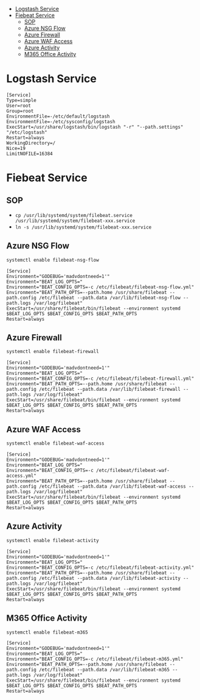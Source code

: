 - [Logstash Service](#logstash-service)
- [Fiebeat Service](#fiebeat-service)
  - [SOP](#sop)
  - [Azure NSG Flow](#azure-nsg-flow)
  - [Azure Firewall](#azure-firewall)
  - [Azure WAF Access](#azure-waf-access)
  - [Azure Activity](#azure-activity)
  - [M365 Office Activity](#m365-office-activity)

# Logstash Service
```
[Service]
Type=simple
User=root
Group=root
EnvironmentFile=-/etc/default/logstash
EnvironmentFile=-/etc/sysconfig/logstash
ExecStart=/usr/share/logstash/bin/logstash "-r" "--path.settings" "/etc/logstash"
Restart=always
WorkingDirectory=/
Nice=19
LimitNOFILE=16384
```

# Fiebeat Service
## SOP
- `cp /usr/lib/systemd/system/filebeat.service /usr/lib/systemd/system/filebeat-xxx.service`
- `ln -s /usr/lib/systemd/system/filebeat-xxx.service`

## Azure NSG Flow
```bash
systemctl enable filebeat-nsg-flow
```
```
[Service]
Environment="GODEBUG='madvdontneed=1'"
Environment="BEAT_LOG_OPTS="
Environment="BEAT_CONFIG_OPTS=-c /etc/filebeat/filebeat-nsg-flow.yml"
Environment="BEAT_PATH_OPTS=--path.home /usr/share/filebeat --path.config /etc/filebeat --path.data /var/lib/filebeat-nsg-flow --path.logs /var/log/filebeat"
ExecStart=/usr/share/filebeat/bin/filebeat --environment systemd $BEAT_LOG_OPTS $BEAT_CONFIG_OPTS $BEAT_PATH_OPTS
Restart=always
```

## Azure Firewall
```bash
systemctl enable filebeat-firewall
```
```
[Service]
Environment="GODEBUG='madvdontneed=1'"
Environment="BEAT_LOG_OPTS="
Environment="BEAT_CONFIG_OPTS=-c /etc/filebeat/filebeat-firewall.yml"
Environment="BEAT_PATH_OPTS=--path.home /usr/share/filebeat --path.config /etc/filebeat --path.data /var/lib/filebeat-firewall --path.logs /var/log/filebeat"
ExecStart=/usr/share/filebeat/bin/filebeat --environment systemd $BEAT_LOG_OPTS $BEAT_CONFIG_OPTS $BEAT_PATH_OPTS
Restart=always
```

## Azure WAF Access
```bash
systemctl enable filebeat-waf-access
```
```
[Service]
Environment="GODEBUG='madvdontneed=1'"
Environment="BEAT_LOG_OPTS="
Environment="BEAT_CONFIG_OPTS=-c /etc/filebeat/filebeat-waf-access.yml"
Environment="BEAT_PATH_OPTS=--path.home /usr/share/filebeat --path.config /etc/filebeat --path.data /var/lib/filebeat-waf-access --path.logs /var/log/filebeat"
ExecStart=/usr/share/filebeat/bin/filebeat --environment systemd $BEAT_LOG_OPTS $BEAT_CONFIG_OPTS $BEAT_PATH_OPTS
Restart=always
```

## Azure Activity
```bash
systemctl enable filebeat-activity
```
```
[Service]
Environment="GODEBUG='madvdontneed=1'"
Environment="BEAT_LOG_OPTS="
Environment="BEAT_CONFIG_OPTS=-c /etc/filebeat/filebeat-activity.yml"
Environment="BEAT_PATH_OPTS=--path.home /usr/share/filebeat --path.config /etc/filebeat --path.data /var/lib/filebeat-activity --path.logs /var/log/filebeat"
ExecStart=/usr/share/filebeat/bin/filebeat --environment systemd $BEAT_LOG_OPTS $BEAT_CONFIG_OPTS $BEAT_PATH_OPTS
Restart=always
```

## M365 Office Activity
```bash
systemctl enable filebeat-m365
```
```
[Service]
Environment="GODEBUG='madvdontneed=1'"
Environment="BEAT_LOG_OPTS="
Environment="BEAT_CONFIG_OPTS=-c /etc/filebeat/filebeat-m365.yml"
Environment="BEAT_PATH_OPTS=--path.home /usr/share/filebeat --path.config /etc/filebeat --path.data /var/lib/filebeat-m365 --path.logs /var/log/filebeat"
ExecStart=/usr/share/filebeat/bin/filebeat --environment systemd $BEAT_LOG_OPTS $BEAT_CONFIG_OPTS $BEAT_PATH_OPTS
Restart=always
```